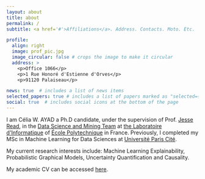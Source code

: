 ```yaml
---
layout: about
title: about
permalink: /
subtitle: <a href='#'>Affiliations</a>. Address. Contacts. Moto. Etc.

profile:
  align: right
  image: prof_pic.jpg
  image_circular: false # crops the image to make it circular
  address: >
    <p>Office 1066</p>
    <p>1 Rue Honoré d'Estienne d'Orves</p>
    <p>91120 Palaiseau</p>

news: true  # includes a list of news items
selected_papers: true # includes a list of papers marked as "selected={true}"
social: true  # includes social icons at the bottom of the page
---
```


I am Célia W. AYAD a Ph.D candidate, under the supervision of Prof. <a href='https://jmread.github.io'>Jesse Read</a>, in the <a href='https://www.lix.polytechnique.fr/dascim/'>Data Science and Mining Team</a> at <a href='https://www.lix.polytechnique.fr'>the Laboratoire d'Informatique</a> of <a href='https://www.polytechnique.edu/en'>École Polytechnique</a> in France. Previously,
I completed my MSc in Machine Learning for Data Sciences at <a href='https://u-paris.fr/en/'>Université Paris Cité</a>.

My current research interests include: Machine Learning Explainability, Probabilistic Graphical Models, Uncertainty Quantification and Causality.

My academic CV can be accessed <a href='https://cwayad.github.io/cv/'>here</a>.